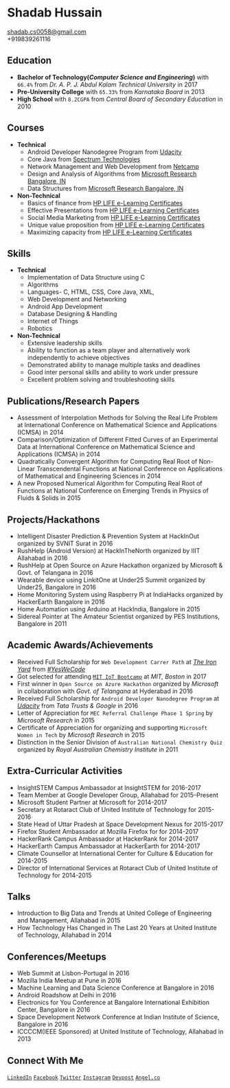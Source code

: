 # Shadab Hussain
shadab.cs0058@gmail.com<br>
+919839261116


## Education
- **Bachelor of Technology(*Computer Science and Engineering*)** with `66.4%` from *Dr. A. P. J. Abdul Kalam Technical University* in 2017
- **Pre-University College** with `65.33%` from *Karnataka Board* in 2013
- **High School** with `8.2CGPA` from *Central Board of Secondary Education* in 2010


## Courses
- **Technical**
    - Android Developer Nanodegree Program from [Udacity](https://profiles.udacity.com/p/5839348586)
    - Core Java from [Spectrum Technologies](http://www.spectrumalld.com)
    - Network Management and Web Development from [Netcamp](http://www.netcamp.in)
    - Design and Analysis of Algorithms from [Microsoft Research Bangalore, IN](www.mecr.org)
    - Data Structures from [Microsoft Research Bangalore, IN](www.mecr.org)
- **Non-Technical**
    - Basics of finance from [HP LIFE e-Learning Certificates](http://e-learning.life-global.org/)
    - Effective Presentations from  [HP LIFE e-Learning Certificates](http://e-learning.life-global.org/)
    - Social Media Marketing from [HP LIFE e-Learning Certificates](http://e-learning.life-global.org/)
    - Unique value proposition from [HP LIFE e-Learning Certificates](http://e-learning.life-global.org/)
    - Maximizing capacity from [HP LIFE e-Learning Certificates](http://e-learning.life-global.org/)


## Skills
- **Technical**
    - Implementation of Data Structure using C
    - Algorithms
    - Languages- C, HTML, CSS, Core Java, XML,
    - Web Development and Networking
    - Android App Development
    - Database Designing & Handling
    - Internet of Things
    - Robotics
- **Non-Technical**
    - Extensive leadership skills
    - Ability to function as a team player and alternatively work independently to achieve objectives
    - Demonstrated ability to manage multiple tasks and deadlines
    - Good inter personal skills and ability to work under pressure
    - Excellent problem solving and troubleshooting skills


## Publications/Research Papers
- Assessment of Interpolation Methods for Solving the Real Life Problem at International Conference on Mathematical Science and Applications (ICMSA) in 2014
- Comparison/Optimization of Different Fitted Curves of an Experimental Data at International Conference on Mathematical Science and Applications (ICMSA) in 2014
- Quadratically Convergent Algorithm for Computing Real Root of Non-Linear
Transcendental Functions at National Conference on Applications of Mathematical and Engineering Sciences in 2014
- A new Proposed Numerical Algorithm for Computing Real Root of Functions at National Conference on Emerging Trends in Physics of Fluids & Solids in 2015


## Projects/Hackathons
- Intelligent Disaster Prediction & Prevention System at HackInOut organized by SVNIT Surat in 2016
- RushHelp (Android Version) at HackInTheNorth organized by IIIT Allahabad in 2016
- RushHelp at Open Source on Azure Hackathon organized by Microsoft & Govt. of Telangana in 2016
- Wearable device using LinkitOne at Under25 Summit organized by Under25, Bangalore in 2016
- Home Monitoring System using Raspberry Pi at IndiaHacks organized by HackerEarth Bangalore in 2016
- Home Automation using Arduino at HackIndia, Bangalore in 2015
- Sidereal Pointer at The Amateur Scientist organized by PES Institutions, Bangalore in 2011


## Academic Awards/Achievements
- Received Full Scholarship for `Web Development Carrer Path` at [*The Iron Yard*](https://www.theironyard.com) from [*#YesWeCode*](www.yeswecodefund.com)
- Got selected for attending [`MIT IoT Bootcamp`](http://bootcamp.mit.edu/iot/) at *MIT, Boston* in 2017
- First winner in `Open Source on Azure Hackathon` organized by *Microsoft* in collaboration with *Govt. of Telangana* at Hyderabad in 2016
- Received Full Scholarship for `Android Developer Nanodegree Program` at [*Udacity*](https://www.udacity.com) from *Tata Trusts & Google* in 2016
- Letter of Appreciation for `MEC Referral Challenge Phase 1 Spring` by *Microsoft Research* in 2015
- Certificate of Appreciation for organizing and supporting `Microsoft Women in Tech` by *Microsoft Research* in 2015
- Distinction in the Senior Division of `Australian National Chemistry Quiz` organized by *Royal Australian Chemistry Institute* in 2011


## Extra-Curricular Activities
- InsightSTEM Campus Ambassador at InsightSTEM for 2016-2017
- Team Member at Google Developer Group, Allahabad for 2015–Present
- Microsoft Student Partner at Microsoft for 2014-2017
- Secretary at Rotaract Club of United Institute of Technology for 2015-2016
- State Head of Uttar Pradesh at Space Development Nexus for 2015-2017
- Firefox Student Ambassador at Mozilla Firefox for  for 2014-2017
- HackerRank Campus Ambassador at HackerRank for 2014-2017
- HackerEarth Campus Ambassador at HackerEarth for 2014-2017
- Climate Counsellor at International Center for Culture & Education for 2014-2015
- Director of International Services at Rotaract Club of United Institute of Technology for 2014-2015


## Talks
- Introduction to Big Data and Trends at United College of Engineering and Management, Allahabad in 2015
- How Technology Has Changed in The Last 20 Years at United Institute of Technology, Allahabad in 2014


## Conferences/Meetups
- Web Summit at Lisbon-Portugal in 2016
- Mozilla India Meetup at Pune in 2016
- Machine Learning and Data Science Conference at Bangalore in 2016
- Android Roadshow at Delhi in 2016
- Electronics for You Conference at Bangalore International Exhibition Center, Bangalore in 2016
- Space Development Network Conference at Indian Institute of Science, Bangalore in 2016
- ICCCCM(IEEE Sponsored) at United Institute of Technology, Allahabad in 2013


## Connect With Me
[`LinkedIn`](https://www.linkedin.com/in/shadabhussain96)
[`Facebook`](https://www.facebook.com/shadab.786.hussain)
[`Twitter`](https://twitter.com/shadabhusain786)
[`Instagram`](https://www.instagram.com/ping.shadab)
[`Devpost`](https://devpost.com/shadabhussain)
[`Angel.co`](https://angel.co/shadab-hussain-2) 
